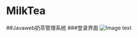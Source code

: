 # MilkTea
##Javaweb奶茶管理系统
###登录界面
![Image text](https://raw.githubusercontent.com/zhumei123/MilkTea/master/src/main/webapp/img/login.png)
